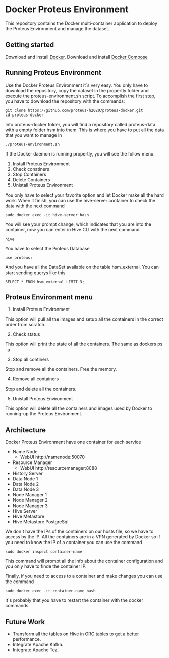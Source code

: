 Docker Proteus Environment
=========
This repository contains the Docker multi-container application to deploy the Proteus Environment and manage the dataset.

Getting started
---------------

Download and install [Docker](https://www.docker.com).
Download and install [Docker Compose](https://docs.docker.com/compose/install/)

Running Proteus Environment
---------------

Use the Docker Proteus Environment it´s very easy. You only have to download the repository, copy the dataset in the propertly folder and execute the proteus-environment.sh script. To accomplish the first step, you have to download the repository with the commands:
```{r, engine='bash', count_lines}
git clone https://github.com/proteus-h2020/proteus-docker.git
cd proteus-docker
```

Into proteus-docker folder, you will find a repository called proteus-data with a empty folder hsm into them. This is where you have to put all the data that you want to manage in

```{r, engine='bash', count_lines}
./proteus-environment.sh
```

If the Docker daemon is running propertly, you will see the follow menu:

1. Install Proteus Environment
2. Check conatiners
3. Stop Containers
4. Delete Containers
5. Unistall Proteus Environment


You only have to select your favorite option and let Docker make all the hard work. When it finish, you can use the hive-server container to check the data with the next command
```{r, engine='bash', count_lines}
sudo docker exec -it hive-server bash
```
You will see your prompt change, which indicates that you are into the container, now you can enter in Hive CLI with the next command
```{r, engine='bash', count_lines}
hive
```

You have to select the Proteus Database
```{r, engine='sql', count_lines}
use proteus;
```
And you have all the DataSet available on the table hsm_external. You can start sending querys like this
```{r, engine='sql', count_lines}
SELECT * FROM hsm_external LIMIT 3;
```
Proteus Environment menu
---------

1. Install Proteus Environment

This option will pull all the images and setup all the containers in the correct order from scratch.

2. Check status

This option will print the state of all the containers. The same as dockers ps -a


3. Stop all continers

Stop and remove all the containers. Free the memory.

4. Remove all containers

Stop and delete all the containers.

5. Unistall Proteus Environment

This option will delete all the containers and images used by Docker to running-up the Proteus Environment.

Architecture
-----
Docker Proteus Environment have one container for each service

* Name Node
  * WebUI http://namenode:50070
* Resource Manager
  * WebUI http://resourcemanager:8088
* History Server
* Data Node 1
* Data Node 2
* Data Node 3
* Node Manager 1
* Node Manager 2
* Node Manager 3
* Hive Server
* Hive Metastore
* Hive Metastore PostgreSql

We don´t have the IPs of the containers on our hosts file, so we have to access by the IP. All the containers are in a VPN generated by Docker so if you need to know the IP of a container you can use the command
```{r, engine='bash', count_lines}
sudo docker inspect container-name
```
This command will prompt all the info about the container configuration and you only have to finde the container IP.

Finally, if you need to access to a container and make changes you can use the command
```{r, engine='bash', count_lines}
sudo docker exec -it container-name bash
```
It´s probably that you have to restart the container with the docker commands.


Future Work
-----------

* Transform all the tables on Hive in ORC tables to get a better performance.
* Integrate Apache Kafka.
* Integrate Apache Tez.


